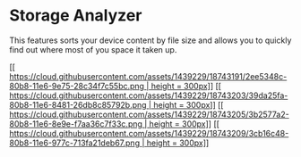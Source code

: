 # Storage Analyzer
This features sorts your device content by file size and allows you to quickly find out where most of you space it taken up. 

[[[ https://cloud.githubusercontent.com/assets/1439229/18743191/2ee5348c-80b8-11e6-9e75-28c34f7c55bc.png | height = 300px]]](https://cloud.githubusercontent.com/assets/1439229/18743191/2ee5348c-80b8-11e6-9e75-28c34f7c55bc.png)
[[[ https://cloud.githubusercontent.com/assets/1439229/18743203/39da25fa-80b8-11e6-8481-26db8c85792b.png | height = 300px]]](https://cloud.githubusercontent.com/assets/1439229/18743203/39da25fa-80b8-11e6-8481-26db8c85792b.png)
[[[ https://cloud.githubusercontent.com/assets/1439229/18743205/3b2577a2-80b8-11e6-8e9e-f7aa36c7f33c.png | height = 300px]]](https://cloud.githubusercontent.com/assets/1439229/18743205/3b2577a2-80b8-11e6-8e9e-f7aa36c7f33c.png)
[[[ https://cloud.githubusercontent.com/assets/1439229/18743209/3cb16c48-80b8-11e6-977c-713fa21deb67.png | height = 300px]]](https://cloud.githubusercontent.com/assets/1439229/18743209/3cb16c48-80b8-11e6-977c-713fa21deb67.png)